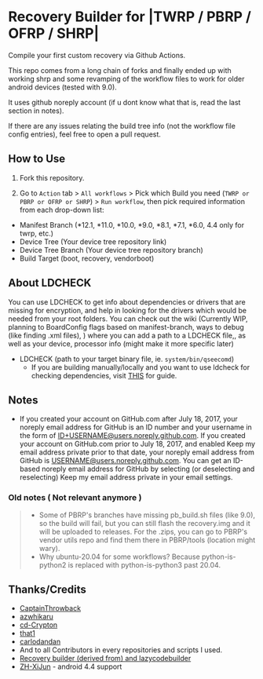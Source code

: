 # Recovery Builder for |TWRP / PBRP / OFRP / SHRP|
Compile your first custom recovery via Github Actions.

This repo comes from a long chain of forks and finally ended up with working shrp and some revamping of the workflow files to work for older android devices (tested with 9.0). 

It uses github noreply account (if u dont know what that is, read the last section in notes).

If there are any issues relating the build tree info (not the workflow file config entries), feel free to open a pull request.

## How to Use
1. Fork this repository.

2. Go to `Action` tab > `All workflows` > Pick which Build you need (`TWRP or PBRP or OFRP or SHRP`) > `Run workflow`, then pick required information from each drop-down list:
 - Manifest Branch (*12.1, *11.0, *10.0, *9.0, *8.1, *7.1, *6.0, 4.4 only for twrp, etc.)
 - Device Tree (Your device tree repository link)
 - Device Tree Branch (Your device tree repository branch)
 - Build Target (boot, recovery, vendorboot)


## About LDCHECK

  You can use LDCHECK to get info about dependencies or drivers that are missing for encryption, and help in looking for the drivers which would be needed from your root folders. 
  You can check out the wiki (Currently WIP, planning to BoardConfig flags based on manifest-branch, ways to debug (like finding .xml files), ) where you can add a path to a LDCHECK file,, as well as your device, processor info (might make it more specific later)

 - LDCHECK (path to your target binary file, ie. `system/bin/qseecomd`)
   - If you are building manually/locally and you want to use ldcheck for checking dependencies, visit [THIS](https://github.com/TeamWin/android_device_qcom_twrp-common/tree/android-11#using-ldcheck-to-find-dependencies) for guide.

## Notes

- If you created your account on GitHub.com after July 18, 2017, your noreply email address for GitHub is an ID number and your username in the form of ID+USERNAME@users.noreply.github.com. If you created your account on GitHub.com prior to July 18, 2017, and enabled Keep my email address private prior to that date, your noreply email address from GitHub is USERNAME@users.noreply.github.com. You can get an ID-based noreply email address for GitHub by selecting (or deselecting and reselecting) Keep my email address private in your email settings.

### Old notes ( Not relevant anymore )

> - Some of PBRP's branches have missing pb_build.sh files (like 9.0), so the build will fail, but you can still flash the recovery.img and it will be uploaded to releases. For the .zips, you can go to PBRP's vendor utils repo and find them there in PBRP/tools (location might wary).
> - Why ubuntu-20.04 for some workflows? Because python-is-python2 is replaced with python-is-python3 past 20.04.


## Thanks/Credits
 - [CaptainThrowback](https://github.com/CaptainThrowback)
 - [azwhikaru](https://github.com/azwhikaru)
 - [cd-Crypton](https://github.com/cd-Crypton)
 - [that1](https://github.com/that1)
 - [carlodandan](https://github.com/carlodandan)
 - And to all Contributors in every repositories and scripts I used.
 - [Recovery builder (derived from) and lazycodebuilder](https://github.com/lazycodebuilder/Lazy_Action-Recoverys-Builder)
 - [ZH-XiJun](https://github.com/ZH-XiJun) - android 4.4 support
